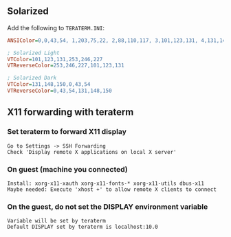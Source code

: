 ---
---

## Solarized

Add the following to `TERATERM.INI`:

```ini
ANSIColor=0,0,43,54, 1,203,75,22, 2,88,110,117, 3,101,123,131, 4,131,148,150, 5,108,113,196, 6,147,161,161, 7,253,246,227, 8,7,54,66, 9,220,50,47, 10,133,153,0, 11,181,137,0, 12,38,139,210, 13,211,54,130, 14,42,161,152, 15,238,232,213

; Solarized Light
VTColor=101,123,131,253,246,227
VTReverseColor=253,246,227,101,123,131

; Solarized Dark
VTColor=131,148,150,0,43,54
VTReverseColor=0,43,54,131,148,150
```

## X11 forwarding with teraterm

### Set teraterm to forward X11 display

```
Go to Settings -> SSH Forwarding
Check 'Display remote X applications on local X server'
```

### On guest (machine you connected)

```
Install: xorg-x11-xauth xorg-x11-fonts-* xorg-x11-utils dbus-x11
Maybe needed: Execute 'xhost +' to allow remote X clients to connect
```

### On the guest, do not set the DISPLAY environment variable

```
Variable will be set by teraterm
Default DISPLAY set by teraterm is localhost:10.0
```
